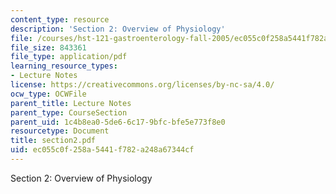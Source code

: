 ```yaml
---
content_type: resource
description: 'Section 2: Overview of Physiology'
file: /courses/hst-121-gastroenterology-fall-2005/ec055c0f258a5441f782a248a67344cf_section2.pdf
file_size: 843361
file_type: application/pdf
learning_resource_types:
- Lecture Notes
license: https://creativecommons.org/licenses/by-nc-sa/4.0/
ocw_type: OCWFile
parent_title: Lecture Notes
parent_type: CourseSection
parent_uid: 1c4b8ea0-5de6-6c17-9bfc-bfe5e773f8e0
resourcetype: Document
title: section2.pdf
uid: ec055c0f-258a-5441-f782-a248a67344cf
---
```

Section 2: Overview of Physiology